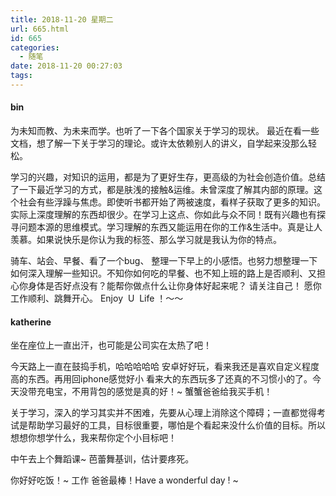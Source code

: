 ```yaml
---
title: 2018-11-20 星期二
url: 665.html
id: 665
categories:
  - 随笔
date: 2018-11-20 00:27:03
tags:
---
```


#### bin

为未知而教、为未来而学。也听了一下各个国家关于学习的现状。 最近在看一些文档，想了解一下关于学习的理论。或许太依赖别人的讲义，自学起来没那么轻松。

学习的兴趣，对知识的运用，都是为了更好生存，更高级的为社会创造价值。总结了一下最近学习的方式，都是肤浅的接触&运维。未曾深度了解其内部的原理。这个社会有些浮躁与焦虑。即使听书都开始了两被速度，看样子获取了更多的知识。实际上深度理解的东西却很少。在学习上这点、你如此与众不同！既有兴趣也有探寻问题本源的思维模式。学习理解的东西又能运用在你的工作&生活中。真是让人羡慕。如果说快乐是你认为我的标签、那么学习就是我认为你的特点。

骑车、站会、早餐、看了一个bug、 整理一下早上的小感悟。也努力想整理一下如何深入理解一些知识。不知你如何吃的早餐、也不知上班的路上是否顺利、又担心你身体是否好点没有？能帮你做点什么让你身体好起来呢？ 请关注自己！ 愿你工作顺利、跳舞开心。 Enjoy  U  Life ！～～

#### katherine

坐在座位上一直出汗，也可能是公司实在太热了吧！

今天路上一直在鼓捣手机，哈哈哈哈哈 安卓好好玩，看来我还是喜欢自定义程度高的东西。再用回iphone感觉好小 看来大的东西玩多了还真的不习惯小的了。今天没带充电宝，不用背包的感觉是真的好！~ 蟹蟹爸爸给我买手机！

关于学习，深入的学习其实并不困难，先要从心理上消除这个障碍；一直都觉得考试是帮助学习最好的工具，目标很重要，哪怕是个看起来没什么价值的目标。所以想想你想学什么，我来帮你定个小目标吧！

中午去上个舞蹈课~ 芭蕾舞基训，估计要疼死。

你好好吃饭！~ 工作 爸爸最棒！Have a wonderful day ! ~